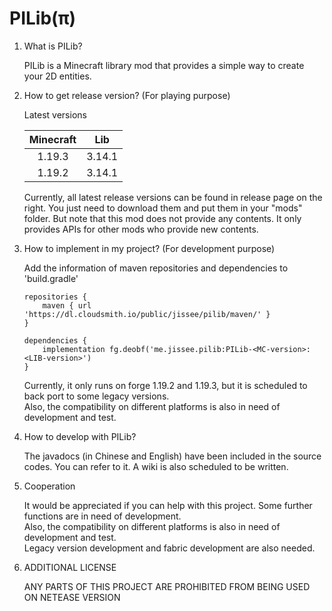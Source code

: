 # PILib(π)

<ol>
<li> What is PILib? </li>  

PILib is a Minecraft library mod that provides a simple way to create your 2D entities.

<li> How to get release version? (For playing purpose)</li>

Latest versions

| Minecraft |   Lib  |
|:---------:|:------:|
|  1.19.3   | 3.14.1 |
|  1.19.2   | 3.14.1 |

Currently, all latest release versions can be found in release page on the right. You just need to download them and put them in your "mods" folder.
But note that this mod does not provide any contents. It only provides APIs for other mods who provide new contents.

<li> How to implement in my project? (For development purpose)</li>

Add the information of maven repositories and dependencies to 'build.gradle'

```
repositories {      
    maven { url 'https://dl.cloudsmith.io/public/jissee/pilib/maven/' }
}    

dependencies {
    implementation fg.deobf('me.jissee.pilib:PILib-<MC-version>:<LIB-version>')
}
```

Currently, it only runs on forge 1.19.2 and 1.19.3, but it is scheduled to back port to some legacy versions.   
Also, the compatibility on different platforms is also in need of development and test.

<li> How to develop with PILib?   </li>

The javadocs (in Chinese and English) have been included in the source codes. You can refer to it. A wiki is also scheduled to be written.

<li> Cooperation </li>

It would be appreciated if you can help with this project. Some further functions are in need of development.    
Also, the compatibility on different platforms is also in need of development and test.    
Legacy version development and fabric development are also needed.

<li> ADDITIONAL LICENSE </li>

ANY PARTS OF THIS PROJECT ARE PROHIBITED FROM BEING USED ON NETEASE VERSION

</ol>